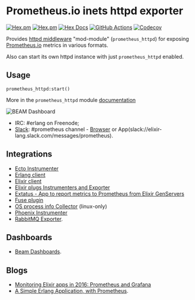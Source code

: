 # Prometheus.io inets httpd exporter #

[![Hex.pm](https://img.shields.io/hexpm/v/prometheus_httpd.svg?maxAge=2592000?style=plastic)](https://hex.pm/packages/prometheus_httpd)
[![Hex.pm](https://img.shields.io/hexpm/dt/prometheus_httpd.svg?maxAge=2592000)](https://hex.pm/packages/prometheus_httpd)
[![Hex Docs](https://img.shields.io/badge/hex-docs-lightgreen.svg)](https://hexdocs.pm/prometheus_httpd/)
[![GitHub Actions](https://github.com/prometheus-erl/prometheus-httpd/actions/workflows/ci.yml/badge.svg)](https://github.com/prometheus-erl/prometheus-httpd/actions/workflows/ci.yml)
[![Codecov](https://codecov.io/github/prometheus-erl/prometheus-httpd/graph/badge.svg?token=G9HB5UKNIY)](https://codecov.io/github/prometheus-erl/prometheus-httpd)

Provides [httpd middleware](http://erlang.org/doc/man/httpd.html) "mod-module" (`prometheus_httpd`) for exposing [Prometheus.io](https://github.com/prometheus-erl/prometheus.erl) metrics in various formats.

Also can start its own httpd instance with just `prometheus_httpd` enabled.

## Usage

```
prometheus_httpd:start()
```

More in the `prometheus_httpd` module [documentation](https://hexdocs.pm/prometheus_httpd/prometheus_httpd.md)

![BEAM Dashboard](https://raw.githubusercontent.com/prometheus-erl/beam-dashboards/master/BEAM.png)

- IRC: #erlang on Freenode; 
- [Slack](https://elixir-slackin.herokuapp.com/): #prometheus channel - [Browser](https://elixir-lang.slack.com/messages/prometheus) or App(slack://elixir-lang.slack.com/messages/prometheus).

## Integrations
- [Ecto Instrumenter](https://hex.pm/packages/prometheus_ecto)
- [Erlang client](https://github.com/prometheus-erl/prometheus.erl)
- [Elixir client](https://github.com/prometheus-erl/prometheus.ex)
- [Elixir plugs Instrumenters and Exporter](https://hex.pm/packages/prometheus_plugs)
- [Extatus - App to report metrics to Prometheus from Elixir GenServers](https://github.com/gmtprime/extatus)
- [Fuse plugin](https://github.com/jlouis/fuse#fuse_stats_prometheus)
- [OS process info Collector](https://hex.pm/packages/prometheus_process_collector) (linux-only)
- [Phoenix Instrumenter](https://hex.pm/packages/prometheus_phoenix)
- [RabbitMQ Exporter](https://github.com/prometheus-erl/prometheus_rabbitmq_exporter).

## Dashboards

- [Beam Dashboards](https://github.com/prometheus-erl/beam-dashboards).

## Blogs

- [Monitoring Elixir apps in 2016: Prometheus and Grafana](https://aldusleaf.org/monitoring-elixir-apps-in-2016-prometheus-and-grafana/)
- [A Simple Erlang Application, with Prometheus](http://markbucciarelli.com/2016-11-23_a_simple_erlang_application_with_prometheus.html).
